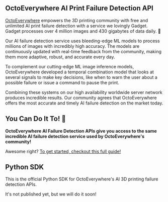 ## OctoEverywhere AI Print Failure Detection API

[OctoEverywhere](https://octoeverywhere.com?source=github-py-sdk) empowers the 3D printing community with free and unlimited AI print failure detection with a service we lovingly Gadget. Gadget processes over 4 million images and 430 gigabytes of data daily. 🤯

Our AI failure detection service uses bleeding-edge ML models to process millions of images with incredibly high accuracy. The models are continuously updated with real-time feedback from the community, making them more adaptive, robust, and accurate every day.

To complement our cutting-edge ML image inference models, OctoEverywhere developed a temporal combination model that looks at several signals to make key decisions, like when to warn the user about a possible failure or issue a command to pause the print.

Combining these systems on our high availability worldwide server network produces incredible results. Our community agrees that OctoEverywhere offers the most accurate and timely AI failure detection on the market today.

## You Can Do It To! 🚀

**OctoEverywhere AI Failure Detection APIs give you access to the same incredible AI failure detection service used by OctoEverywhere's community!**

Awesome right? [To get started, checkout this full guide!](https://octoeverywhere.stoplight.io/docs/octoeverywhere-api-docs/3xadck728cc0t-octo-everywhere-ai-failure-detection-api)

## Python SDK

This is the official Python SDK for OctoEverywhere's AI 3D printing failure detection APIs.

It's not published yet, but we will do it soon!
